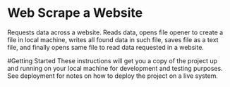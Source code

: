 # Web Scrape a Website
Requests data across a website. Reads data, opens file opener to create a file in local machine, writes all found data in such file, saves file as a text file, and finally opens same file to read data requested in a website.

#Getting Started
These instructions will get you a copy of the project up and running on your local machine for development and testing purposes. See deployment for notes on how to deploy the project on a live system.
